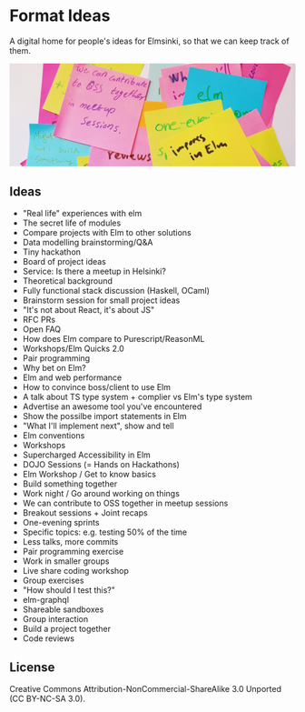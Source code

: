 # Format Ideas

A digital home for people's ideas for Elmsinki, so that we can keep track of them.

![Coloured post-its with ideas bunched together](./notes.jpg)

## Ideas

- "Real life" experiences with elm
- The secret life of modules
- Compare projects with Elm to other solutions
- Data modelling brainstorming/Q&A
- Tiny hackathon
- Board of project ideas
- Service: Is there a meetup in Helsinki?
- Theoretical background
- Fully functional stack discussion (Haskell, OCaml)
- Brainstorm session for small project ideas
- "It's not about React, it's about JS"
- RFC PRs
- Open FAQ
- How does Elm compare to Purescript/ReasonML
- Workshops/Elm Quicks 2.0
- Pair programming
- Why bet on Elm?
- Elm and web performance
- How to convince boss/client to use Elm
- A talk about TS type system + complier vs Elm's type system
- Advertise an awesome tool you've encountered
- Show the possilbe import statements in Elm
- "What I'll implement next", show and tell
- Elm conventions
- Workshops
- Supercharged Accessibility in Elm
- DOJO Sessions (= Hands on Hackathons)
- Elm Workshop / Get to know basics
- Build something together
- Work night / Go around working on things
- We can contribute to OSS together in meetup sessions
- Breakout sessions + Joint recaps
- One-evening sprints
- Specific topics: e.g. testing 50% of the time
- Less talks, more commits
- Pair programming exercise
- Work in smaller groups
- Live share coding workshop
- Group exercises
- "How should I test this?"
- elm-graphql
- Shareable sandboxes
- Group interaction
- Build a project together
- Code reviews


## License

Creative Commons Attribution-NonCommercial-ShareAlike 3.0 Unported (CC BY-NC-SA 3.0).
